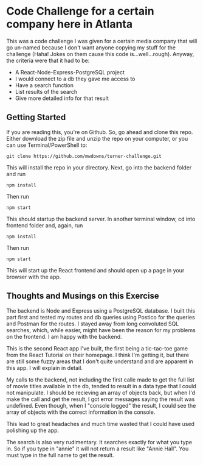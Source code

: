 Code Challenge for a certain company here in Atlanta
====================================================

This was a code challenge I was given for a certain media company that will go un-named because I don't want anyone copying my stuff for the challenge (Haha! Jokes on them cause this code is...well...rough). Anyway, the criteria were that it had to be:

+ A React-Node-Express-PostgreSQL project
+ I would connect to a db they gave me access to
+ Have a search function
+ List results of the search
+ Give more detailed info for that result

Getting Started
-----------------

If you are reading this, you're on Github. So, go ahead and clone this repo. Either download the zip file and unzip the repo on your computer, or you can use Terminal/PowerShell to:

```git clone https://github.com/mwdowns/turner-challenge.git```

This will install the repo in your directory. Next, go into the backend folder and run

```npm install```

Then run 

```npm start```

This should startup the backend server. In another terminal window, cd into frontend folder and, again, run 

```npm install```

Then run

```npm start```

This will start up the React frontend and should open up a page in your browser with the app.

Thoughts and Musings on this Exercise
-------------------------------------

The backend is Node and Express using a PostgreSQL database. I built this part first and tested my routes and db queries using Postico for the queries and Postman for the routes. I stayed away from long convoluted SQL searches, which, while easier, might have been the reason for my problems on the frontend. I am happy with the backend.

This is the second React app I've built, the first being a tic-tac-toe game from the React Tutorial on their homepage. I think I'm getting it, but there are still some fuzzy areas that I don't quite understand and are apparent in this app. I will explain in detail.

My calls to the backend, not including the first calle made to get the full list of movie titles available in the db, tended to result in a data type that I could not manipulate. I should be recieving an array of objects back, but when I'd make the call and get the result, I got error messages saying the result was undefined. Even though, when I "console logged" the result, I could see the array of objects with the correct information in the console.

This lead to great headaches and much time wasted that I could have used polishing up the app.

The search is also very rudimentary. It searches exactly for what you type in. So if you type in "annie" it will not return a result like "Annie Hall". You must type in the full name to get the result.